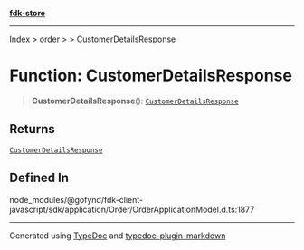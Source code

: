 [**fdk-store**](../../../README.md)
***

[Index](../../../API.md) > [order](../../README.md) > [<internal>](../README.md) > CustomerDetailsResponse

# Function: CustomerDetailsResponse

> **CustomerDetailsResponse**(): [`CustomerDetailsResponse`](../type-aliases/type-alias.CustomerDetailsResponse.md)

## Returns

[`CustomerDetailsResponse`](../type-aliases/type-alias.CustomerDetailsResponse.md)

## Defined In

node\_modules/@gofynd/fdk-client-javascript/sdk/application/Order/OrderApplicationModel.d.ts:1877

***
Generated using [TypeDoc](https://typedoc.org/) and [typedoc-plugin-markdown](https://www.npmjs.com/package/typedoc-plugin-markdown)
